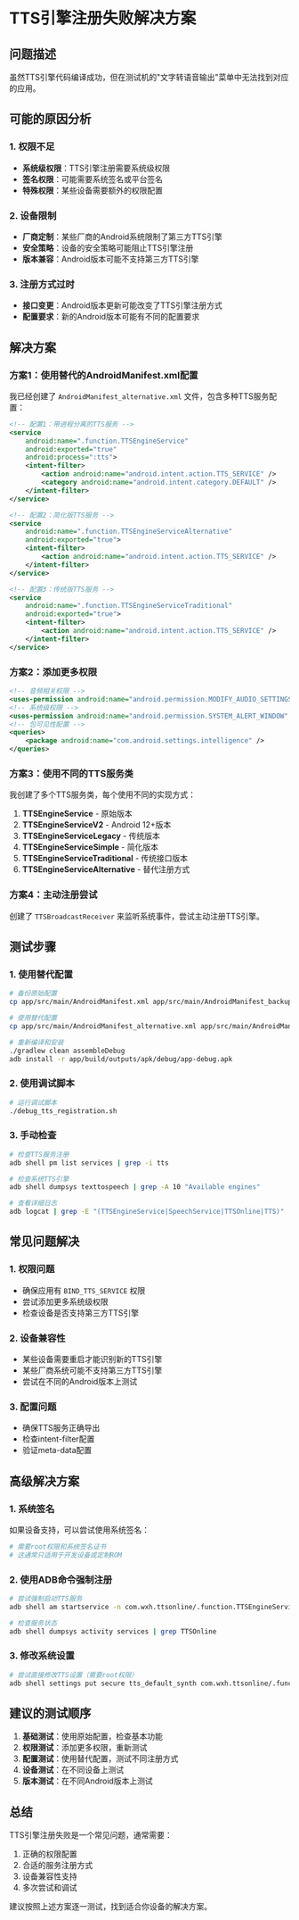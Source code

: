 # TTS引擎注册失败解决方案

## 问题描述

虽然TTS引擎代码编译成功，但在测试机的"文字转语音输出"菜单中无法找到对应的应用。

## 可能的原因分析

### 1. 权限不足
- **系统级权限**：TTS引擎注册需要系统级权限
- **签名权限**：可能需要系统签名或平台签名
- **特殊权限**：某些设备需要额外的权限配置

### 2. 设备限制
- **厂商定制**：某些厂商的Android系统限制了第三方TTS引擎
- **安全策略**：设备的安全策略可能阻止TTS引擎注册
- **版本兼容**：Android版本可能不支持第三方TTS引擎

### 3. 注册方式过时
- **接口变更**：Android版本更新可能改变了TTS引擎注册方式
- **配置要求**：新的Android版本可能有不同的配置要求

## 解决方案

### 方案1：使用替代的AndroidManifest.xml配置

我已经创建了 `AndroidManifest_alternative.xml` 文件，包含多种TTS服务配置：

```xml
<!-- 配置1：带进程分离的TTS服务 -->
<service
    android:name=".function.TTSEngineService"
    android:exported="true"
    android:process=":tts">
    <intent-filter>
        <action android:name="android.intent.action.TTS_SERVICE" />
        <category android:name="android.intent.category.DEFAULT" />
    </intent-filter>
</service>

<!-- 配置2：简化版TTS服务 -->
<service
    android:name=".function.TTSEngineServiceAlternative"
    android:exported="true">
    <intent-filter>
        <action android:name="android.intent.action.TTS_SERVICE" />
    </intent-filter>
</service>

<!-- 配置3：传统版TTS服务 -->
<service
    android:name=".function.TTSEngineServiceTraditional"
    android:exported="true">
    <intent-filter>
        <action android:name="android.intent.action.TTS_SERVICE" />
    </intent-filter>
</service>
```

### 方案2：添加更多权限

```xml
<!-- 音频相关权限 -->
<uses-permission android:name="android.permission.MODIFY_AUDIO_SETTINGS" />
<!-- 系统级权限 -->
<uses-permission android:name="android.permission.SYSTEM_ALERT_WINDOW" />
<!-- 包可见性配置 -->
<queries>
    <package android:name="com.android.settings.intelligence" />
</queries>
```

### 方案3：使用不同的TTS服务类

我创建了多个TTS服务类，每个使用不同的实现方式：

1. **TTSEngineService** - 原始版本
2. **TTSEngineServiceV2** - Android 12+版本
3. **TTSEngineServiceLegacy** - 传统版本
4. **TTSEngineServiceSimple** - 简化版本
5. **TTSEngineServiceTraditional** - 传统接口版本
6. **TTSEngineServiceAlternative** - 替代注册方式

### 方案4：主动注册尝试

创建了 `TTSBroadcastReceiver` 来监听系统事件，尝试主动注册TTS引擎。

## 测试步骤

### 1. 使用替代配置
```bash
# 备份原始配置
cp app/src/main/AndroidManifest.xml app/src/main/AndroidManifest_backup.xml

# 使用替代配置
cp app/src/main/AndroidManifest_alternative.xml app/src/main/AndroidManifest.xml

# 重新编译和安装
./gradlew clean assembleDebug
adb install -r app/build/outputs/apk/debug/app-debug.apk
```

### 2. 使用调试脚本
```bash
# 运行调试脚本
./debug_tts_registration.sh
```

### 3. 手动检查
```bash
# 检查TTS服务注册
adb shell pm list services | grep -i tts

# 检查系统TTS引擎
adb shell dumpsys texttospeech | grep -A 10 "Available engines"

# 查看详细日志
adb logcat | grep -E "(TTSEngineService|SpeechService|TTSOnline|TTS)"
```

## 常见问题解决

### 1. 权限问题
- 确保应用有 `BIND_TTS_SERVICE` 权限
- 尝试添加更多系统级权限
- 检查设备是否支持第三方TTS引擎

### 2. 设备兼容性
- 某些设备需要重启才能识别新的TTS引擎
- 某些厂商系统可能不支持第三方TTS引擎
- 尝试在不同的Android版本上测试

### 3. 配置问题
- 确保TTS服务正确导出
- 检查intent-filter配置
- 验证meta-data配置

## 高级解决方案

### 1. 系统签名
如果设备支持，可以尝试使用系统签名：
```bash
# 需要root权限和系统签名证书
# 这通常只适用于开发设备或定制ROM
```

### 2. 使用ADB命令强制注册
```bash
# 尝试强制启动TTS服务
adb shell am startservice -n com.wxh.ttsonline/.function.TTSEngineService

# 检查服务状态
adb shell dumpsys activity services | grep TTSOnline
```

### 3. 修改系统设置
```bash
# 尝试直接修改TTS设置（需要root权限）
adb shell settings put secure tts_default_synth com.wxh.ttsonline/.function.TTSEngineService
```

## 建议的测试顺序

1. **基础测试**：使用原始配置，检查基本功能
2. **权限测试**：添加更多权限，重新测试
3. **配置测试**：使用替代配置，测试不同注册方式
4. **设备测试**：在不同设备上测试
5. **版本测试**：在不同Android版本上测试

## 总结

TTS引擎注册失败是一个常见问题，通常需要：
1. 正确的权限配置
2. 合适的服务注册方式
3. 设备兼容性支持
4. 多次尝试和调试

建议按照上述方案逐一测试，找到适合你设备的解决方案。
